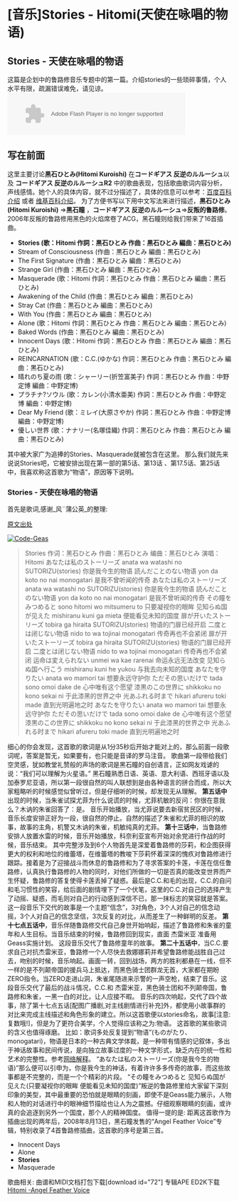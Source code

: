 # [音乐]Stories - Hitomi(天使在咏唱的物语)

<!-- more -->

## Stories - 天使在咏唱的物语

这篇是企划中的鲁路修音乐专题中的第一篇。介绍stories的一些琐碎事情，个人水平有限，疏漏错误难免，请见谅。 <object classid="clsid:D27CDB6E-AE6D-11cf-96B8-444553540000" width="400" height="95" id="bdmp3widget2367"><param name="movie" value="http://box.baidu.com/widget/flash/mbsong.swf?name=stories&amp;artist=hitomi"><param name="wmode" value="opaque"><param name="allowscriptaccess" value="always"><embed src="http://box.baidu.com/widget/flash/mbsong.swf?name=stories&amp;artist=hitomi" type="application/x-shockwave-flash" wmode="opaque" allowscriptaccess="always" width="400" height="95" name="bdmp3widget2367"></object> 

## 写在前面

这里主要讨论**黒石ひとみ(Hitomi Kuroishi)** 在**コードギアス 反逆のルルーシュ**以及 **コードギアス 反逆のルルーシュR2** 中的歌曲表现，包括歌曲歌词内容分析，声线感情。她个人的具体内容，就不过分描述了，具体的信息可以参考：[百度百科介绍](http://promiseforever.com/redirect?url=http://baike.baidu.com/view/551917.htm&key=95dc75e085ea143f1840c74aeee2ae74) 或者 [维基百科介绍](http://promiseforever.com/redirect?url=http://ja.wikipedia.org/wiki/%E9%BB%92%E7%9F%B3%E3%81%B2%E3%81%A8%E3%81%BF&key=6fed2135fafe120d2b3f8850d1e6452b)。 为了方便书写以下用中文写法来进行描述，**黒石ひとみ(Hitomi Kuroishi)** =>**黑石瞳** ，**コードギアス 反逆のルルーシュ**=>**反叛的鲁路修**。 2006年反叛的鲁路修用黑色的火焰席卷了ACG，黑石瞳则给我们带来了16首插曲。

*   **Stories (歌：Hitomi 作詞：黒石ひとみ 作曲：黒石ひとみ 編曲：黒石ひとみ)**
*   Stream of Consciousness (作曲：黒石ひとみ 編曲：黒石ひとみ)
*   The First Signature (作曲：黒石ひとみ 編曲：黒石ひとみ)
*   Strange Girl (作曲：黒石ひとみ 編曲：黒石ひとみ)
*   Masquerade (歌：Hitomi 作詞：黒石ひとみ 作曲：黒石ひとみ 編曲：黒石ひとみ)
*   Awakening of the Child (作曲：黒石ひとみ 編曲：黒石ひとみ)
*   Stray Cat (作曲：黒石ひとみ 編曲：黒石ひとみ)
*   With You (作曲：黒石ひとみ 編曲：黒石ひとみ)
*   Alone (歌：Hitomi 作詞：黒石ひとみ 作曲：黒石ひとみ 編曲：黒石ひとみ)
*   Baked Words (作曲：黒石ひとみ 編曲：黒石ひとみ)
*   Innocent Days (歌：Hitomi 作詞：黒石ひとみ 作曲：黒石ひとみ 編曲：黒石ひとみ)
*   REINCARNATION (歌：C.C.(ゆかな) 作詞：黒石ひとみ 作曲：黒石ひとみ 編曲：黒石ひとみ)
*   晴れのち夏の雨 (歌：シャーリー(折笠富美子) 作詞：黒石ひとみ 作曲：中野定博 編曲：中野定博)
*   プラチナ?ソウル (歌：カレン(小清水亜美) 作詞：黒石ひとみ 作曲：中野定博 編曲：中野定博)
*   Dear My Friend (歌：ミレイ(大原さやか) 作詞：黒石ひとみ 作曲：中野定博 編曲：中野定博)
*   優しい世界 (歌：ナナリー(名塚佳織) 作詞：黒石ひとみ 作曲：黒石ひとみ 編曲：黒石ひとみ)

其中被大家广为追捧的Stories、Masquerade就被包含在这里。 那么我们就先来说说Stories吧，它被安排出现在第一部的第5话、第13话 、第17.5话、第25话中，我喜欢称这首歌为“物语”，原因等下说明。

### Stories - 天使在咏唱的物语

首先是歌词,感谢_风¨蒲公英_的整理:

[原文出处](http://promiseforever.com/redirect?url=http://zhidao.baidu.com/question/88716141.html&key=2ab4fa73116c62015f2b0d4d0e95abbe) 

[![Code-Geas](https://attachment.soulteary.com/2011/06/25/AnimePaperwallpapers_Code-Geas12.jpg "Code-Geas")](https://attachment.soulteary.com/2011/06/25/AnimePaperwallpapers_Code-Geas12.jpg)

> Stories 作词：黑石ひとみ 作曲：黑石ひとみ 编曲：黑石ひとみ 演唱：Hitomi あなたは私のストーリーズ anata wa watashi no SUTORIZU(stories) 你是我今生的物语 読んだことのない物语 yon da koto no nai monogatari 是我不曾听闻的传奇 あなたは私のストーリーズ anata wa watashi no SUTORIZU(stories) 你是我今生的物语 読んだことのない物语 yon da koto no nai monogatari 是我不曾听闻的传奇 その瞳をみつめると sono hitomi wo mitsumeru to 只要凝视你的眼眸 见知らぬ国が见えた mishiranu kuni ga mieta 便能看见未知的国度 扉が开いたストーリーズ tobira ga hiraita SUTORIZU(stories) 物语的门扉已经开启 二度とは闭じない物语 nido to wa tojinai monogatari 传奇再也不会紧闭 扉が开いたストーリーズ tobira ga hiraita SUTORIZU(stories) 物语的门扉已经开启 二度とは闭じない物语 nido to wa tojinai monogatari 传奇再也不会紧闭 运命は変えられない unmei wa kae rarenai 命运永远无法改变 见知らぬ国へ行こう mishiranu kuni he yukou 与我去向未知的国度 あなたを守りたい anata wo mamori tai 想要永远守护你 ただその思いだけで tada sono omoi dake de 心中唯有这个愿望 漆黒のこの世界に shikkoku no kono sekai ni 于此漆黑的世界之中 光あふれる时まで hikari afureru toki made 直到光明遍地之时 あなたを守りたい anata wo mamori tai 想要永远守护你 ただその思いだけで tada sono omoi dake de 心中唯有这个愿望 漆黒のこの世界に shikkoku no kono sekai ni 于此漆黑的世界之中 光あふれる时まで hikari afureru toki made 直到光明遍地之时

细心的你会发现，这首歌的歌词是从1分35秒后开始才能对上的，那么前面一段歌词呢，答案是暂无，如果要有，也只能是音译的罗马注音。 歌曲第一段带给我们空灵感，犹如教堂礼赞般的声场的歌词是黑石瞳的自创语言，正如网友戏谑的说：“我们可以理解为火星语。” 黑石瞳熟悉日语、英语、意大利语、西班牙语以及加泰罗尼亚语，所以第一段很自然的叫人联想到是由各种语言的拼合而成，所以大家粗略听的时候感觉似曾听过，但是仔细听的时候，却发现无从理解。 **第五话中**出现的时候，当朱雀试探尤菲为什么说谎的时候，尤菲机敏的反问：你很在意我么？木讷的朱雀回答了：是。 音乐开始播放，当尤菲说要去新宿贫民区的时候，音乐长度安排正好为一段，很自然的停止。自然的描述了朱雀和尤菲的相识的故事，故事的主角，机警又木讷的朱雀，机敏纯真的尤菲。 **第十三话中**，当鲁路修安排人放置水雷的时候，音乐开始播放，科奈利亚宣布开始对余党进行作战的时候，音乐结束。 其中完整涉及到6个人物首先是深爱着鲁路修的莎莉，和企图获得更大的权利和地位的维蕾塔，在维蕾塔的教唆下莎莉怀着深深的愧疚对鲁路修进行跟踪。接着是为了迎接战斗而休息的鲁路修和为了寻求答案的卡莲，卡莲在信任鲁路修，认真执行鲁路修的人物的同时，对他们所做的一切是否真的能改变世界而产生怀疑，鲁路修的答复使得卡莲丢掉了疑惑。最后是C.C.和毛的出现，C.C.的自问和毛习惯性的笑容，给后面的剧情埋下了一个伏笔，这里的C.C.对自己的选择产生了动摇、疑惑，而毛则对自己的行动感到深信不已，那一抹标志的笑容就是答案。这一段音乐下交代的故事是一个主题“信念”，3对角色，3个人对自己的信念动摇，3个人对自己的信念坚信，3次反复的对比，从而差生了一种鲜明的反差。 **第十七点五话中**，音乐伴随鲁路修交代自己身世开始响起，描述了鲁路修和朱雀的童年和人生目标。当音乐结束的时候，鲁路修回到现实，直面 杰雷米亚 准备用Geass实施计划。 这段音乐交代了鲁路修童年的故事。 **第二十五话中**，当C.C.要求自己对抗杰雷米亚，鲁路修一个人尽快去救娜娜莉并希望鲁路修能战胜自己过去，吻别的时候，音乐响起。画面一转，回到战场，两方的胜利都悬在一线，但不一样的是不列颠帝国的援兵马上抵达，而黑色骑士团群龙无首，大家都在期盼ZERO指令。当ZERO走进山洞，朱雀尾随进来示警的一声空枪，结束了音乐。这段音乐交代了最后的战斗情况，C.C.和 杰雷米亚，黑色骑士团和不列颠帝国，鲁路修和朱雀，一黑一白的对比，让人应接不暇。 音乐的四次响起，交代了四个故事，除了第十七点五话[配图广播剧,对主线剧情进行补充]外，都使用小故事群的对比来完成主线描述和角色形象的建立。所以这首歌便以stories命名，故事[注意:复数哦!]，但是为了更符合美学，个人觉得应该称之为:物语。 这首歌的某些歌词的含义也值得琢磨。 比如：歌词多处反复提到“物语”(ものがたり、monogatari)，物语是日本的一种古典文学体裁，是一种带有情感的记叙体，多出于神话故事和民间传说，是向独立故事过度的一种文学形式，缺乏内在的统一性和艺术的完整性。参考[网络解释](http://promiseforever.com/redirect?url=http://baike.baidu.com/view/85719.htm&key=52ddc0de7ea2078f660d4842568b9b81)。 “あなたは私のストーリーズ(你是我今生的物语)”那么便可以引申为，你是我今生的神话，有着许许多多传奇的故事，而这些故事都是不完整的，而是一个个精彩的片段。 “その瞳をみつめると 见知らぬ国が见えた(只要凝视你的眼眸 便能看见未知的国度)”叛逆的鲁路修里给大家留下深刻印象的美型，其中最重要的恐怕就是眼睛的刻画，即使不是Geass能力展示，人物和人物的对话进行中的眼神细节描绘也让人为之震撼。仔细观察眼睛的刻画，或许真的会追逐到另外一个国度，那个人的精神国度。 值得一提的是: 距离这首歌作为插曲出现的两年后，2008年8月13日，黑石瞳发售的“Angel Feather Voice”专辑，特别收录了4首鲁路修插曲，这首歌的序号是第三首。

*   Innocent Days
*   Alone
*   **Stories**
*   Masquerade

歌曲相关: 曲谱和MIDI文档打包下载[download id="72"] 专辑APE ED2K下载 [Hitomi -Angel Feather Voice](ed2k://|file|Hitomi.-.%5BAngel.Feather.Voice%5D.%E4%B8%93%E8%BE%91.%28APE%29.rar|525083147|799857e1cb98cb37cf0ae1f2da7b7d28|/)

